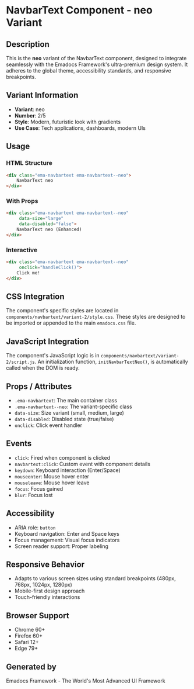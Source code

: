 # NavbarText Component - neo Variant

## Description
This is the **neo** variant of the NavbarText component, designed to integrate seamlessly with the Emadocs Framework's ultra-premium design system. It adheres to the global theme, accessibility standards, and responsive breakpoints.

## Variant Information
- **Variant**: neo
- **Number**: 2/5
- **Style**: Modern, futuristic look with gradients
- **Use Case**: Tech applications, dashboards, modern UIs

## Usage

### HTML Structure
```html
<div class="ema-navbartext ema-navbartext--neo">
    NavbarText neo
</div>
```

### With Props
```html
<div class="ema-navbartext ema-navbartext--neo" 
     data-size="large" 
     data-disabled="false">
    NavbarText neo (Enhanced)
</div>
```

### Interactive
```html
<div class="ema-navbartext ema-navbartext--neo" 
     onclick="handleClick()">
    Click me!
</div>
```

## CSS Integration
The component's specific styles are located in `components/navbartext/variant-2/style.css`. These styles are designed to be imported or appended to the main `emadocs.css` file.

## JavaScript Integration
The component's JavaScript logic is in `components/navbartext/variant-2/script.js`. An initialization function, `initNavbarTextNeo()`, is automatically called when the DOM is ready.

## Props / Attributes
- `.ema-navbartext`: The main container class
- `.ema-navbartext--neo`: The variant-specific class
- `data-size`: Size variant (small, medium, large)
- `data-disabled`: Disabled state (true/false)
- `onclick`: Click event handler

## Events
- `click`: Fired when component is clicked
- `navbartext:click`: Custom event with component details
- `keydown`: Keyboard interaction (Enter/Space)
- `mouseenter`: Mouse hover enter
- `mouseleave`: Mouse hover leave
- `focus`: Focus gained
- `blur`: Focus lost

## Accessibility
- ARIA role: `button`
- Keyboard navigation: Enter and Space keys
- Focus management: Visual focus indicators
- Screen reader support: Proper labeling

## Responsive Behavior
- Adapts to various screen sizes using standard breakpoints (480px, 768px, 1024px, 1280px)
- Mobile-first design approach
- Touch-friendly interactions

## Browser Support
- Chrome 60+
- Firefox 60+
- Safari 12+
- Edge 79+

## Generated by
Emadocs Framework - The World's Most Advanced UI Framework
